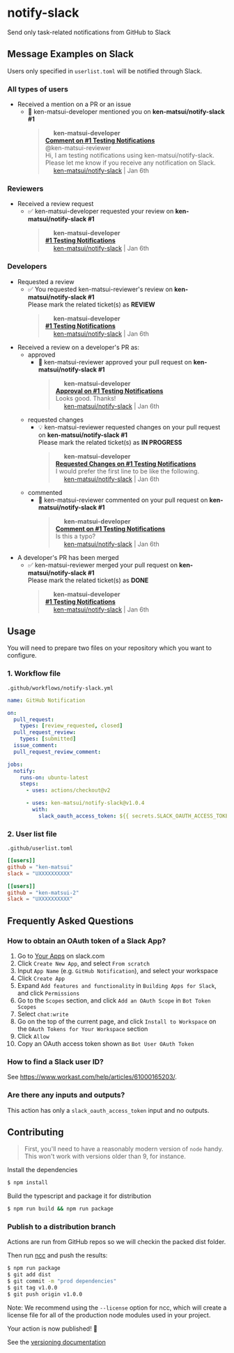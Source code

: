 # notify-slack

Send only task-related notifications from GitHub to Slack

## Message Examples on Slack

Users only specified in `userlist.toml` will be notified through Slack.

### All types of users
* Received a mention on a PR or an issue
  * :speech_balloon: ken-matsui-developer mentioned you on **ken-matsui/notify-slack #1**<br/>
    > <img src="https://slack-imgs.com/?c=1&o1=wi32.he32.si&url=https%3A%2F%2Favatars.githubusercontent.com%2Fu%2F26405363%3Fv%3D4" width="15" height="15" /> **ken-matsui-developer**<br/>
    > [**Comment on #1 Testing Notifications**](https://github.com/ken-matsui/notify-slack/pull/1#issue-1054118774)<br/>
    > @ken-matsui-reviewer<br/>
    > Hi, I am testing notifications using ken-matsui/notify-slack.<br/>
    > Please let me know if you receive any notification on Slack.<br/>
    > <img src="https://slack-imgs.com/?c=1&o1=wi32.he32.si&url=https%3A%2F%2Fslack.github.com%2Fstatic%2Fimg%2Ffavicon-neutral.png" width="15" height="15" /> [ken-matsui/notify-slack](https://github.com/ken-matsui/notify-slack) | Jan 6th

### Reviewers
* Received a review request
  * :white_check_mark: ken-matsui-developer requested your review on **ken-matsui/notify-slack #1**
    > <img src="https://slack-imgs.com/?c=1&o1=wi32.he32.si&url=https%3A%2F%2Favatars.githubusercontent.com%2Fu%2F26405363%3Fv%3D4" width="15" height="15" /> **ken-matsui-developer**<br/>
    > [**#1 Testing Notifications**](https://github.com/ken-matsui/notify-slack/pull/1)<br/>
    > <img src="https://slack-imgs.com/?c=1&o1=wi32.he32.si&url=https%3A%2F%2Fslack.github.com%2Fstatic%2Fimg%2Ffavicon-neutral.png" width="15" height="15" /> [ken-matsui/notify-slack](https://github.com/ken-matsui/notify-slack) | Jan 6th

### Developers
* Requested a review
  * :white_check_mark: You requested ken-matsui-reviewer's review on **ken-matsui/notify-slack #1**<br/>
    Please mark the related ticket(s) as **REVIEW**
    > <img src="https://slack-imgs.com/?c=1&o1=wi32.he32.si&url=https%3A%2F%2Favatars.githubusercontent.com%2Fu%2F26405363%3Fv%3D4" width="15" height="15" /> **ken-matsui-developer**<br/>
    > [**#1 Testing Notifications**](https://github.com/ken-matsui/notify-slack/pull/1)<br/>
    > <img src="https://slack-imgs.com/?c=1&o1=wi32.he32.si&url=https%3A%2F%2Fslack.github.com%2Fstatic%2Fimg%2Ffavicon-neutral.png" width="15" height="15" /> [ken-matsui/notify-slack](https://github.com/ken-matsui/notify-slack) | Jan 6th
* Received a review on a developer's PR as:
  * approved
    * :tada: ken-matsui-reviewer approved your pull request on **ken-matsui/notify-slack #1**
      > <img src="https://slack-imgs.com/?c=1&o1=wi32.he32.si&url=https%3A%2F%2Favatars.githubusercontent.com%2Fu%2F26405363%3Fv%3D4" width="15" height="15" /> **ken-matsui-developer**<br/>
      > [**Approval on #1 Testing Notifications**](https://github.com/ken-matsui/notify-slack/pull/1)<br/>
      > Looks good. Thanks!<br/>
      > <img src="https://slack-imgs.com/?c=1&o1=wi32.he32.si&url=https%3A%2F%2Fslack.github.com%2Fstatic%2Fimg%2Ffavicon-neutral.png" width="15" height="15" /> [ken-matsui/notify-slack](https://github.com/ken-matsui/notify-slack) | Jan 6th
  * requested changes
    * :bulb: ken-matsui-reviewer requested changes on your pull request on **ken-matsui/notify-slack #1**<br/>
      Please mark the related ticket(s) as **IN PROGRESS**
      > <img src="https://slack-imgs.com/?c=1&o1=wi32.he32.si&url=https%3A%2F%2Favatars.githubusercontent.com%2Fu%2F26405363%3Fv%3D4" width="15" height="15" /> **ken-matsui-developer**<br/>
      > [**Requested Changes on #1 Testing Notifications**](https://github.com/ken-matsui/notify-slack/pull/1)<br/>
      > I would prefer the first line to be like the following.<br/>
      > <img src="https://slack-imgs.com/?c=1&o1=wi32.he32.si&url=https%3A%2F%2Fslack.github.com%2Fstatic%2Fimg%2Ffavicon-neutral.png" width="15" height="15" /> [ken-matsui/notify-slack](https://github.com/ken-matsui/notify-slack) | Jan 6th
  * commented
    * :speech_balloon: ken-matsui-reviewer commented on your pull request on **ken-matsui/notify-slack #1**<br/>
      > <img src="https://slack-imgs.com/?c=1&o1=wi32.he32.si&url=https%3A%2F%2Favatars.githubusercontent.com%2Fu%2F26405363%3Fv%3D4" width="15" height="15" /> **ken-matsui-developer**<br/>
      > [**Comment on #1 Testing Notifications**](https://github.com/ken-matsui/notify-slack/pull/1)<br/>
      > Is this a typo?<br/>
      > <img src="https://slack-imgs.com/?c=1&o1=wi32.he32.si&url=https%3A%2F%2Fslack.github.com%2Fstatic%2Fimg%2Ffavicon-neutral.png" width="15" height="15" /> [ken-matsui/notify-slack](https://github.com/ken-matsui/notify-slack) | Jan 6th
* A developer's PR has been merged
  * :white_check_mark: ken-matsui-reviewer merged your pull request on **ken-matsui/notify-slack #1**<br/>
    Please mark the related ticket(s) as **DONE**<br/>
    > <img src="https://slack-imgs.com/?c=1&o1=wi32.he32.si&url=https%3A%2F%2Favatars.githubusercontent.com%2Fu%2F26405363%3Fv%3D4" width="15" height="15" /> **ken-matsui-developer**<br/>
    > [**#1 Testing Notifications**](https://github.com/ken-matsui/notify-slack/pull/1)<br/>
    > <img src="https://slack-imgs.com/?c=1&o1=wi32.he32.si&url=https%3A%2F%2Fslack.github.com%2Fstatic%2Fimg%2Ffavicon-neutral.png" width="15" height="15" /> [ken-matsui/notify-slack](https://github.com/ken-matsui/notify-slack) | Jan 6th

## Usage

You will need to prepare two files on your repository which you want to configure.

### 1. Workflow file

`.github/workflows/notify-slack.yml`

```yaml
name: GitHub Notification

on:
  pull_request:
    types: [review_requested, closed]
  pull_request_review:
    types: [submitted]
  issue_comment:
  pull_request_review_comment:

jobs:
  notify:
    runs-on: ubuntu-latest
    steps:
      - uses: actions/checkout@v2

      - uses: ken-matsui/notify-slack@v1.0.4
        with:
          slack_oauth_access_token: ${{ secrets.SLACK_OAUTH_ACCESS_TOKEN }}
```

### 2. User list file

`.github/userlist.toml`

```toml
[[users]]
github = "ken-matsui"
slack = "UXXXXXXXXXX"

[[users]]
github = "ken-matsui-2"
slack = "UXXXXXXXXXX"
```

## Frequently Asked Questions

### How to obtain an OAuth token of a Slack App?

1. Go to [Your Apps](https://api.slack.com/apps) on slack.com
2. Click `Create New App`, and select `From scratch`
4. Input `App Name` (e.g. `GitHub Notification`), and select your workspace
5. Click `Create App`
6. Expand `Add features and functionality` in `Building Apps for Slack`, and click `Permissions`
7. Go to the `Scopes` section, and click `Add an OAuth Scope` in `Bot Token Scopes`
8. Select `chat:write`
9. Go on the top of the current page, and click `Install to Workspace` on the `OAuth Tokens for Your Workspace` section
10. Click `Allow`
12. Copy an OAuth access token shown as `Bot User OAuth Token`

### How to find a Slack user ID?

See https://www.workast.com/help/articles/61000165203/.

### Are there any inputs and outputs?

This action has only a `slack_oauth_access_token` input and no outputs.

## Contributing

> First, you'll need to have a reasonably modern version of `node` handy. This won't work with versions older than 9, for instance.

Install the dependencies
```bash
$ npm install
```

Build the typescript and package it for distribution
```bash
$ npm run build && npm run package
```

<!--
Run the tests :heavy_check_mark:
```bash
$ npm test

 PASS  ./index.test.js
  ✓ throws invalid number (3ms)
  ✓ wait 500 ms (504ms)
  ✓ test runs (95ms)

...
```
-->

### Publish to a distribution branch

Actions are run from GitHub repos so we will checkin the packed dist folder.

Then run [ncc](https://github.com/zeit/ncc) and push the results:
```bash
$ npm run package
$ git add dist
$ git commit -m "prod dependencies"
$ git tag v1.0.0
$ git push origin v1.0.0
```

Note: We recommend using the `--license` option for ncc, which will create a license file for all of the production node modules used in your project.

Your action is now published! :rocket:

See the [versioning documentation](https://github.com/actions/toolkit/blob/master/docs/action-versioning.md)
